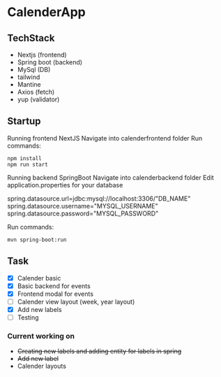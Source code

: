 # CalenderApp

## TechStack

- Nextjs (frontend)
- Spring boot (backend)
- MySql (DB)
- tailwind
- Mantine
- Axios (fetch)
- yup (validator)

## Startup

Running frontend NextJS
Navigate into calenderfrontend folder
Run commands:

```
npm install
npm run start
```

Running backend SpringBoot
Navigate into calenderbackend folder
Edit application.properties for your database

spring.datasource.url=jdbc:mysql://localhost:3306/"DB_NAME"
spring.datasource.username="MYSQL_USERNAME"
spring.datasource.password="MYSQL_PASSWORD"


Run commands:

```
mvn spring-boot:run
```

## Task

- [x] Calender basic
- [x] Basic backend for events
- [x] Frontend modal for events
- [ ] Calender view layout (week, year layout)
- [x] Add new labels
- [ ] Testing

### Current working on

- ~~Creating new labels and adding entity for labels in spring~~
- ~~Add new label~~
- Calender layouts
